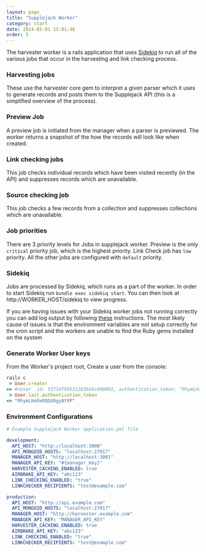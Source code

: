 ```yaml
---
layout: page
title: "Supplejack Worker"
category: start
date: 2014-05-01 15:01:48
order: 5
---
```


The harvester worker is a rails application that uses [Sidekiq](http://sidekiq.org/) to run all of the various jobs that occur in the harvesting and link checking process.

### Harvesting jobs
These use the harvester core gem to interpret a given parser which it uses to generate records and posts them to the Supplejack API (this is a simplified overview of the process).

### Preview Job
A preview job is initiated from the manager when a parser is previewed. The worker returns a snapshot of the how the records will look like when created.

### Link checking jobs
This job checks individual records which have been visited recently (in the API) and suppresses records which are unavailable.

### Source checking job
This job checks a few records from a collection and suppresses collections which are unavailable.

### Job priorities
There are 3 priority levels for Jobs in supplejack worker. Preview is the only `critical` priority job, which is the highest priority. Link Check job has `low` priority. All the other jobs are configured with `default` priority. 

### Sidekiq
Jobs are processed by Sidekiq, which runs as a part of the worker. In order to start Sidekiq run `bundle exec sidekiq start`. You can then look at http://WORKER_HOST/sidekiq to view progress.  

If you are having issues with your Sidekiq worker jobs not running correctly you can add log output by following [these](https://github.com/javan/whenever/wiki/Output-redirection-aka-logging-your-cron-jobs) instructions. The most likely cause of issues is that the environment variables are not setup correctly for the cron script and the workers are unable to find the Ruby gems installed on the system

### Generate Worker User keys

From the Worker's project root, Create a user from the console:

```ruby
rails c
 > User.create!
=> #<User _id: 53714f99531163b56c000001, authentication_token: "RhymLHa9xRQGU8gyAYXP">
 > User.last.authentication_token
=> "RhymLHa9xRQGU8gyAYXP"
```

### Environment Configurations

```yaml
# Example Supplejack Worker application.yml file

development:
  API_HOST: "http://localhost:3000"
  API_MONGOID_HOSTS: "localhost:27017"
  MANAGER_HOST: "http://localhost:3001"
  MANAGER_API_KEY: "#{manager_key}"
  HARVESTER_CACHING_ENABLED: true
  AIRBRAKE_API_KEY: "abc123"
  LINK_CHECKING_ENABLED: "true"
  LINKCHECKER_RECIPIENTS: "test@example.com"

production:
  API_HOST: "http://api.example.com"
  API_MONGOID_HOSTS: "localhost:27017"
  MANAGER_HOST: "http://harvester.example.com"
  MANAGER_API_KEY: "MANAGER_API_KEY"
  HARVESTER_CACHING_ENABLED: true
  AIRBRAKE_API_KEY: "abc123"
  LINK_CHECKING_ENABLED: "true"
  LINKCHECKER_RECIPIENTS: "test@example.com"
```
